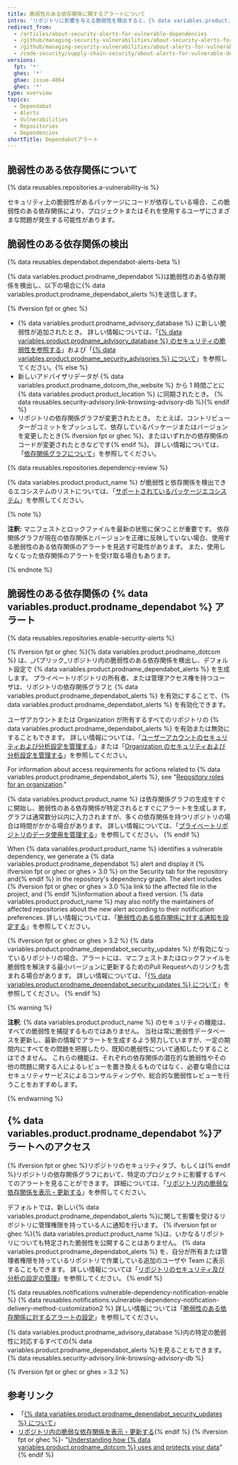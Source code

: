 ```yaml
---
title: 脆弱性のある依存関係に関するアラートについて
intro: 'リポジトリに影響を与える脆弱性を検出すると、{% data variables.product.product_name %} は {% data variables.product.prodname_dependabot_alerts %} を送信します。'
redirect_from:
  - /articles/about-security-alerts-for-vulnerable-dependencies
  - /github/managing-security-vulnerabilities/about-security-alerts-for-vulnerable-dependencies
  - /github/managing-security-vulnerabilities/about-alerts-for-vulnerable-dependencies
  - /code-security/supply-chain-security/about-alerts-for-vulnerable-dependencies
versions:
  fpt: '*'
  ghes: '*'
  ghae: issue-4864
  ghec: '*'
type: overview
topics:
  - Dependabot
  - Alerts
  - Vulnerabilities
  - Repositories
  - Dependencies
shortTitle: Dependabotアラート
---
```


<!--For this article in earlier GHES versions, see /content/github/managing-security-vulnerabilities-->
<!--Marketing-LINK: From /features/security/software-supply-chain page "About alerts for vulnerable dependencies ".-->

## 脆弱性のある依存関係について

{% data reusables.repositories.a-vulnerability-is %}

セキュリティ上の脆弱性があるパッケージにコードが依存している場合、この脆弱性のある依存関係により、プロジェクトまたはそれを使用するユーザにさまざまな問題が発生する可能性があります。

## 脆弱性のある依存関係の検出

{% data reusables.dependabot.dependabot-alerts-beta %}

{% data variables.product.prodname_dependabot %}は脆弱性のある依存関係を検出し、以下の場合に{% data variables.product.prodname_dependabot_alerts %}を送信します。

{% ifversion fpt or ghec %}
- {% data variables.product.prodname_advisory_database %} に新しい脆弱性が追加されたとき。 詳しい情報については、「[{% data variables.product.prodname_advisory_database %} のセキュリティの脆弱性を参照する](/github/managing-security-vulnerabilities/browsing-security-vulnerabilities-in-the-github-advisory-database)」および「[{% data variables.product.prodname_security_advisories %} について](/code-security/security-advisories/about-github-security-advisories)」を参照してください。{% else %}
- 新しいアドバイザリデータが {% data variables.product.prodname_dotcom_the_website %} から 1 時間ごとに {% data variables.product.product_location %} に同期されたとき。 {% data reusables.security-advisory.link-browsing-advisory-db %}{% endif %}
- リポジトリの依存関係グラフが変更されたとき。 たとえば、コントリビューターがコミットをプッシュして、依存しているパッケージまたはバージョンを変更したとき{% ifversion fpt or ghec %}、またはいずれかの依存関係のコードが変更されたときなどです{% endif %}。 詳しい情報については、「[依存関係グラフについて](/code-security/supply-chain-security/about-the-dependency-graph)」を参照してください。

{% data reusables.repositories.dependency-review %}

{% data variables.product.product_name %} が脆弱性と依存関係を検出できるエコシステムのリストについては、「[サポートされているパッケージエコシステム](/github/visualizing-repository-data-with-graphs/about-the-dependency-graph#supported-package-ecosystems)」を参照してください。

{% note %}

**注釈:** マニフェストとロックファイルを最新の状態に保つことが重要です。 依存関係グラフが現在の依存関係とバージョンを正確に反映していない場合、使用する脆弱性のある依存関係のアラートを見逃す可能性があります。 また、使用しなくなった依存関係のアラートを受け取る場合もあります。

{% endnote %}

## 脆弱性のある依存関係の {% data variables.product.prodname_dependabot %} アラート

{% data reusables.repositories.enable-security-alerts %}

{% ifversion fpt or ghec %}{% data variables.product.prodname_dotcom %} は、_パブリック_リポジトリ内の脆弱性のある依存関係を検出し、デフォルト設定で {% data variables.product.prodname_dependabot_alerts %} を生成します。 プライベートリポジトリの所有者、または管理アクセス権を持つユーザは、リポジトリの依存関係グラフと {% data variables.product.prodname_dependabot_alerts %} を有効にすることで、{% data variables.product.prodname_dependabot_alerts %} を有効化できます。

ユーザアカウントまたは Organization が所有するすべてのリポジトリの {% data variables.product.prodname_dependabot_alerts %} を有効または無効にすることもできます。 詳しい情報については、「[ユーザーアカウントのセキュリティおよび分析設定を管理する](/github/setting-up-and-managing-your-github-user-account/managing-security-and-analysis-settings-for-your-user-account)」または「[Organization のセキュリティおよび分析設定を管理する](/organizations/keeping-your-organization-secure/managing-security-and-analysis-settings-for-your-organization)」を参照してください。

For information about access requirements for actions related to {% data variables.product.prodname_dependabot_alerts %}, see "[Repository roles for an organization](/organizations/managing-access-to-your-organizations-repositories/repository-roles-for-an-organization#access-requirements-for-security-features)."

{% data variables.product.product_name %} は依存関係グラフの生成をすぐに開始し、脆弱性のある依存関係が特定されるとすぐにアラートを生成します。 グラフは通常数分以内に入力されますが、多くの依存関係を持つリポジトリの場合は時間がかかる場合があります。 詳しい情報については、「[プライベートリポジトリのデータ使用を管理する](/github/understanding-how-github-uses-and-protects-your-data/managing-data-use-settings-for-your-private-repository)」を参照してください。
{% endif %}

When {% data variables.product.product_name %} identifies a vulnerable dependency, we generate a {% data variables.product.prodname_dependabot %} alert and display it {% ifversion fpt or ghec or ghes > 3.0 %} on the Security tab for the repository and{% endif %} in the repository's dependency graph. The alert includes {% ifversion fpt or ghec or ghes > 3.0 %}a link to the affected file in the project, and {% endif %}information about a fixed version. {% data variables.product.product_name %} may also notify the maintainers of affected repositories about the new alert according to their notification preferences. 詳しい情報については、「[脆弱性のある依存関係に対する通知を設定する](/code-security/supply-chain-security/configuring-notifications-for-vulnerable-dependencies)」を参照してください。

{% ifversion fpt or ghec or ghes > 3.2 %}
{% data variables.product.prodname_dependabot_security_updates %} が有効になっているリポジトリの場合、アラートには、マニフェストまたはロックファイルを脆弱性を解決する最小バージョンに更新するためのPull Requestへのリンクも含まれる場合があります。 詳しい情報については、「[{% data variables.product.prodname_dependabot_security_updates %} について](/github/managing-security-vulnerabilities/about-dependabot-security-updates)」を参照してください。
{% endif %}

{% warning %}

**注釈**: {% data variables.product.product_name %} のセキュリティの機能は、すべての脆弱性を捕捉するものではありません。 当社は常に脆弱性データベースを更新し、最新の情報でアラートを生成するよう努力していますが、一定の期間内にすべてをの問題を把握したり、既知の脆弱性について通知したりすることはできません。 これらの機能は、それぞれの依存関係の潜在的な脆弱性やその他の問題に関する人によるレビューを置き換えるものではなく、必要な場合にはセキュリティサービスによるコンサルティングや、総合的な脆弱性レビューを行うことをおすすめします。

{% endwarning %}

## {% data variables.product.prodname_dependabot %}アラートへのアクセス

{% ifversion fpt or ghec %}リポジトリのセキュリティタブ、もしくは{% endif %}リポジトリの依存関係グラフにおいて、特定のプロジェクトに影響するすべてのアラートを見ることができます。 詳細については、「[リポジトリ内の脆弱な依存関係を表示・更新する](/github/managing-security-vulnerabilities/viewing-and-updating-vulnerable-dependencies-in-your-repository)」を参照してください。

デフォルトでは、新しい{% data variables.product.prodname_dependabot_alerts %}に関して影響を受けるリポジトリに管理権限を持っている人に通知を行います。 {% ifversion fpt or ghec %}{% data variables.product.product_name %}は、いかなるリポジトリについても特定された脆弱性を公開することはありません。 {% data variables.product.prodname_dependabot_alerts %} を、自分が所有または管理者権限を持っているリポジトリで作業している追加のユーザや Team に表示することもできます。 詳しい情報については「[リポジトリのセキュリティ及び分析の設定の管理](/github/administering-a-repository/managing-security-and-analysis-settings-for-your-repository#granting-access-to-security-alerts)」を参照してください。
{% endif %}

{% data reusables.notifications.vulnerable-dependency-notification-enable %}
{% data reusables.notifications.vulnerable-dependency-notification-delivery-method-customization2 %} 詳しい情報については「[脆弱性のある依存関係に対するアラートの設定](/code-security/supply-chain-security/configuring-notifications-for-vulnerable-dependencies)」を参照してください。

{% data variables.product.prodname_advisory_database %}内の特定の脆弱性に対応するすべての{% data variables.product.prodname_dependabot_alerts %}を見ることもできます。 {% data reusables.security-advisory.link-browsing-advisory-db %}

{% ifversion fpt or ghec or ghes > 3.2 %}
## 参考リンク

- 「[{% data variables.product.prodname_dependabot_security_updates %} について](/github/managing-security-vulnerabilities/about-dependabot-security-updates)」
- [リポジトリ内の脆弱な依存関係を表示・更新する](/articles/viewing-and-updating-vulnerable-dependencies-in-your-repository){% endif %}
{% ifversion fpt or ghec %}- "[Understanding how {% data variables.product.prodname_dotcom %} uses and protects your data](/categories/understanding-how-github-uses-and-protects-your-data)"{% endif %}

